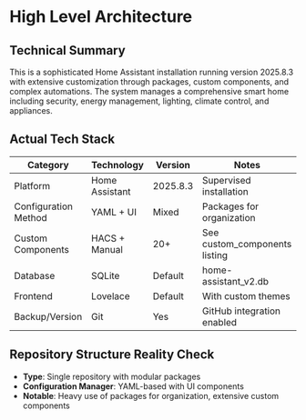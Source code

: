 # High Level Architecture

## Technical Summary

This is a sophisticated Home Assistant installation running version 2025.8.3 with extensive customization through packages, custom components, and complex automations. The system manages a comprehensive smart home including security, energy management, lighting, climate control, and appliances.

## Actual Tech Stack

| Category              | Technology          | Version  | Notes                           |
| --------------------- | ------------------- | -------- | ------------------------------- |
| Platform              | Home Assistant      | 2025.8.3 | Supervised installation         |
| Configuration Method  | YAML + UI          | Mixed    | Packages for organization       |
| Custom Components     | HACS + Manual      | 20+      | See custom_components listing   |
| Database              | SQLite             | Default  | home-assistant_v2.db            |
| Frontend              | Lovelace           | Default  | With custom themes              |
| Backup/Version        | Git                | Yes      | GitHub integration enabled      |

## Repository Structure Reality Check

- **Type**: Single repository with modular packages
- **Configuration Manager**: YAML-based with UI components
- **Notable**: Heavy use of packages for organization, extensive custom components
